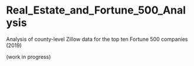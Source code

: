# Real_Estate_and_Fortune_500_Analysis
Analysis of county-level Zillow data for the top ten Fortune 500 companies (2019)

(work in progress)
